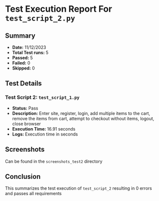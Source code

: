 # Test Execution Report For `test_script_2.py`

## Summary

- **Date:** 11/12/2023
- **Total Test runs:** 5
- **Passed:** 5
- **Failed:** 0
- **Skipped:** 0

## Test Details

### Test Script 2: `test_script_1.py`

- **Status:** Pass
- **Description:** Enter site, register, login, add multiple items to the cart, remove the items from cart,
    attempt to checkout without items, logout, close browser
- **Execution Time:** 16.91 seconds
- **Logs:** Execution time in seconds


## Screenshots
Can be found in the `screenshots_test2` directory

## Conclusion

This summarizes the test execution of `test_script_2` resulting in 0 errors and passes all requirements
